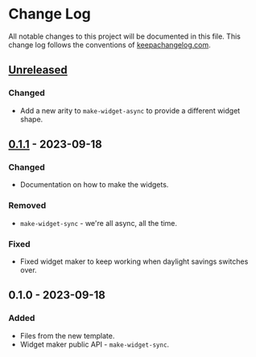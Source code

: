 # Change Log
All notable changes to this project will be documented in this file. This change log follows the conventions of [keepachangelog.com](http://keepachangelog.com/).

## [Unreleased]
### Changed
- Add a new arity to `make-widget-async` to provide a different widget shape.

## [0.1.1] - 2023-09-18
### Changed
- Documentation on how to make the widgets.

### Removed
- `make-widget-sync` - we're all async, all the time.

### Fixed
- Fixed widget maker to keep working when daylight savings switches over.

## 0.1.0 - 2023-09-18
### Added
- Files from the new template.
- Widget maker public API - `make-widget-sync`.

[Unreleased]: https://github.com/creme/creme/compare/0.1.1...HEAD
[0.1.1]: https://github.com/creme/creme/compare/0.1.0...0.1.1
